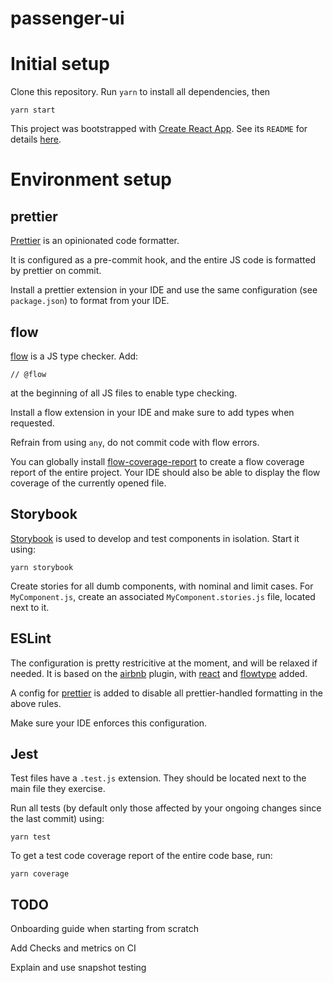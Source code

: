 # passenger-ui

# Initial setup

Clone this repository. Run `yarn` to install all dependencies, then

```
yarn start
```

This project was bootstrapped with [Create React App](https://github.com/facebookincubator/create-react-app).
See its `README` for details [here](https://github.com/facebookincubator/create-react-app/blob/master/packages/react-scripts/template/README.md).

# Environment setup

## prettier

[Prettier](https://github.com/prettier/prettier) is an opinionated code formatter. 

It is configured as a pre-commit hook, and the entire JS code is formatted by prettier on commit.

Install a prettier extension in your IDE and use the same configuration (see `package.json`) to format from your IDE.

## flow
[flow](https://flow.org/) is a JS type checker. Add:
```
// @flow
```
at the beginning of all JS files to enable type checking.

Install a flow extension in your IDE and make sure to add types when requested.

Refrain from using `any`, do not commit code with flow errors.

You can globally install [flow-coverage-report](https://github.com/rpl/flow-coverage-report) to create a flow coverage report of the entire project. Your IDE should also be able to display the flow coverage of the currently opened file.

## Storybook
[Storybook](https://storybooks.js.org/) is used to develop and test components in isolation. Start it using:

```
yarn storybook
```

Create stories for all dumb components, with nominal and limit cases. For `MyComponent.js`, create an associated `MyComponent.stories.js` file, located next to it.

## ESLint

The configuration is pretty restricitive at the moment, and will be relaxed if needed. 
It is based on the [airbnb](https://github.com/airbnb/javascript/tree/master/packages/eslint-config-airbnb) plugin, with [react](https://github.com/yannickcr/eslint-plugin-react) and [flowtype](https://github.com/gajus/eslint-plugin-flowtype) added.

A config for [prettier](https://www.npmjs.com/package/eslint-config-prettier) is added to disable all prettier-handled formatting in the above rules.

Make sure your IDE enforces this configuration.

## Jest

Test files have a `.test.js` extension. They should be located next to the main file they exercise.

Run all tests (by default only those affected by your ongoing changes since the last commit) using:
```
yarn test
```

To get a test code coverage report of the entire code base, run:

```
yarn coverage
```

## TODO

Onboarding guide when starting from scratch

Add Checks and metrics on CI

Explain and use snapshot testing

